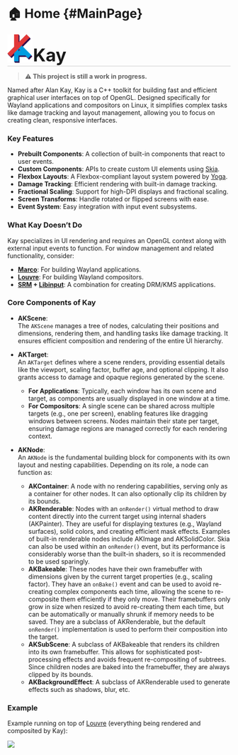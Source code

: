 # 🏠 Home {#MainPage}

<div style="margin-bottom:12px;display:flex; border-bottom:1px solid #CCC; align-items:end">
<img style="height:64px;padding-bottom:7px;margin-right:2px" src="../img/Logo.png"/>
<div style="font-weight:bold; font-size:40px">Kay</div>
</div>

> **⚠️ This project is still a work in progress.**

Named after Alan Kay, Kay is a C++ toolkit for building fast and efficient graphical user interfaces on top of OpenGL. Designed specifically for Wayland applications and compositors on Linux, it simplifies complex tasks like damage tracking and layout management, allowing you to focus on creating clean, responsive interfaces.  

### Key Features  
- **Prebuilt Components**: A collection of built-in components that react to user events.  
- **Custom Components**: APIs to create custom UI elements using [Skia](https://skia.org/).  
- **Flexbox Layouts**: A Flexbox-compliant layout system powered by [Yoga](https://www.yogalayout.dev/).  
- **Damage Tracking**: Efficient rendering with built-in damage tracking.  
- **Fractional Scaling**: Support for high-DPI displays and fractional scaling.  
- **Screen Transforms**: Handle rotated or flipped screens with ease.  
- **Event System**: Easy integration with input event subsystems.  

### What Kay Doesn’t Do  
Kay specializes in UI rendering and requires an OpenGL context along with external input events to function. For window management and related functionality, consider:
- **[Marco](https://github.com/CuarzoSoftware/Marco)**: For building Wayland applications.  
- **[Louvre](https://github.com/CuarzoSoftware/Louvre)**: For building Wayland compositors.  
- **[SRM](https://github.com/CuarzoSoftware/SRM) + [Libinput](https://wayland.freedesktop.org/libinput/doc/latest/)**: A combination for creating DRM/KMS applications.


### Core Components of Kay  

- **AKScene**:  
  The `AKScene` manages a tree of nodes, calculating their positions and dimensions, rendering them, and handling tasks like damage tracking. It ensures efficient composition and rendering of the entire UI hierarchy.  

- **AKTarget**:  
  An `AKTarget` defines where a scene renders, providing essential details like the viewport, scaling factor, buffer age, and optional clipping. It also grants access to damage and opaque regions generated by the scene.  
  - **For Applications**: Typically, each window has its own scene and target, as components are usually displayed in one window at a time.  
  - **For Compositors**: A single scene can be shared across multiple targets (e.g., one per screen), enabling features like dragging windows between screens. Nodes maintain their state per target, ensuring damage regions are managed correctly for each rendering context.  

- **AKNode**:  
    An `AKNode` is the fundamental building block for components with its own layout and nesting capabilities. Depending on its role, a node can function as:  
    - **AKContainer**: A node with no rendering capabilities, serving only as a container for other nodes. It can also optionally clip its children by its bounds.
    - **AKRenderable**: Nodes with an `onRender()` virtual method to draw content directly into the current target using internal shaders (AKPainter). They are useful for displaying textures (e.g., Wayland surfaces), solid colors, and creating efficient mask effects. Examples of built-in renderable nodes include AKImage and AKSolidColor. Skia can also be used within an `onRender()` event, but its performance is considerably worse than the built-in shaders, so it is recommended to be used sparingly.
    - **AKBakeable**: These nodes have their own framebuffer with dimensions given by the current target properties (e.g., scaling factor). They have an `onBake()` event and can be used to avoid re-creating complex components each time, allowing the scene to re-composite them efficiently if they only move. Their framebuffers only grow in size when resized to avoid re-creating them each time, but can be automatically or manually shrunk if memory needs to be saved. They are a subclass of AKRenderable, but the default `onRender()` implementation is used to perform their composition into the target.
    - **AKSubScene**: A subclass of AKBakeable that renders its children into its own framebuffer. This allows for sophisticated post-processing effects and avoids frequent re-compositing of subtrees. Since children nodes are baked into the framebuffer, they are always clipped by its bounds.
    - **AKBackgroundEffect**: A subclass of AKRenderable used to generate effects such as shadows, blur, etc.

### Example

Example running on top of [Louvre](https://github.com/CuarzoSoftware/Louvre) (everything being rendered and composited by Kay):

<img src="https://lh3.googleusercontent.com/pw/AP1GczPe_4h170fkQwQ6tPfxGGHoLv00X2eHpdg8Ggnq4Gyx4DOsi0Z6eQ7bpZNvVN778wuakYI-ArsJmzeVvZiJARsvgw5VTkl-9Bt9xZpQl5Sjyf59Kpc=w1800"/>
